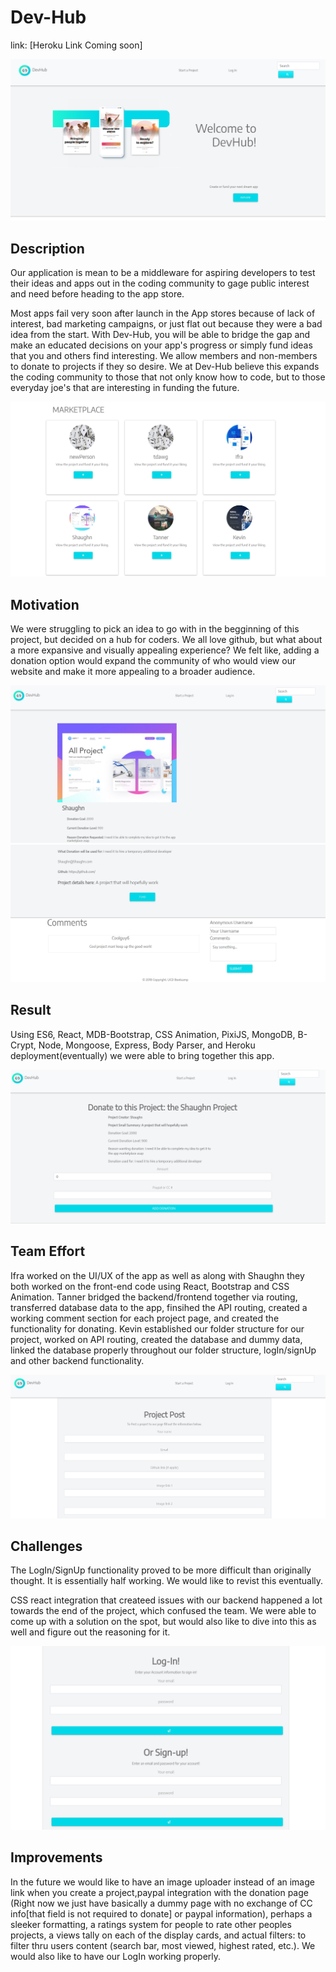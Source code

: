 
# Dev-Hub

link: [Heroku Link Coming soon]

![alt-text](client/src/Assets/homePage-screenShot1.JPG)

## Description

Our application is mean to be a middleware for aspiring developers to test their ideas and apps out in the coding community to gage public interest and need before heading to the app store. 

Most apps fail very soon after launch in the App stores because of lack of interest, bad marketing campaigns, or just flat out because they were a bad idea from the start. With Dev-Hub, you will be able to bridge the gap and make an educated decisions on your app's progress or simply fund ideas that you and others find interesting. We allow members and non-members to donate to projects if they so desire. We at Dev-Hub believe this expands the coding community to those that not only know how to code, but to those everyday joe's that are interesting in funding the future.


![alt-text](client/src/Assets/homePage-screenShot2.JPG)

## Motivation

We were struggling to pick an idea to go with in the begginning of this project, but decided on a hub for coders. We all love github, but what about a more expansive and visually appealing experience? We felt like, adding a donation option would expand the community of who would view our website and make it more appealing to a broader audience.

![alt-text](client/src/Assets/homePage-screenShot3.JPG)
![alt-text](client/src/Assets/homePage-screenShot4.JPG)
 
## Result

Using ES6, React, MDB-Bootstrap, CSS Animation, PixiJS, MongoDB, B-Crypt, Node, Mongoose, Express, Body Parser, and Heroku deployment(eventually) we were able to bring together this app. 

![alt-text](client/src/Assets/homePage-screenShot5.JPG)

## Team Effort

Ifra worked on the UI/UX of the app as well as along with Shaughn they both worked on the front-end code using React, Bootstrap and CSS Animation. Tanner bridged the backend/frontend together via routing, transferred database data to the app, finsihed the API routing, created a working comment section for each project page, and created the functionality for donating. Kevin established our folder structure for our project, worked on API routing, created the database and dummy data, linked the database properly throughout our folder structure, logIn/signUp and other backend functionality.

![alt-text](client/src/Assets/homePage-screenShot6.JPG)

## Challenges

The LogIn/SignUp functionality proved to be more difficult than originally thought. It is essentially half working. We would like to revist this eventually.

CSS react integration that createed issues with our backend happened a lot towards the end of the project, which confused the team. We were able to come up with a solution on the spot, but would also like to dive into this as well and figure out the reasoning for it. 

![alt-text](client/src/Assets/homePage-screenShot7.JPG)

## Improvements

In the future we would like to have an image uploader instead of an image link when you create a project,paypal integration with the donation page (Right now we just have basically a dummy page with no exchange of CC info[that field is not required to donate] or paypal information), perhaps a sleeker formatting, a ratings system for people to rate other peoples projects, a views tally on each of the display cards, and actual filters: to filter thru users content (search bar, most viewed, highest rated, etc.). We would also like to have our LogIn working properly. 
